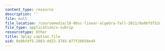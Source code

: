 ```yaml
---
content_type: resource
description: ''
file: null
file_location: /coursemedia/18-06sc-linear-algebra-fall-2011/0a9bfdf52883dd223783b77f26658ed4_nHlE7EgJFds.srt
file_type: application/x-subrip
resourcetype: Other
title: 3play caption file
uid: 0a9bfdf5-2883-dd22-3783-b77f26658ed4
---
```

